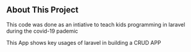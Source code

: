 ## About This Project

This code was done as an intiative to teach kids programming in laravel during the covid-19 pademic 

This App shows key usages of laravel in building a CRUD APP

